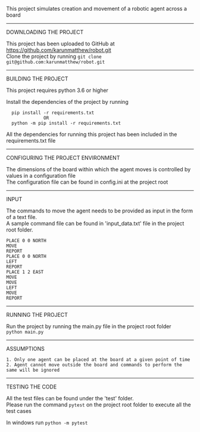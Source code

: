 

This project simulates creation and movement of a robotic agent across a board <br/>

-----------------------
DOWNLOADING THE PROJECT

This project has been uploaded to GitHub at https://github.com/karunmatthew/robot.git <br/>
Clone the project by running ```git clone git@github.com:karunmatthew/robot.git``` <br/>

--------------------
BUILDING THE PROJECT

This project requires python 3.6 or higher

Install the dependencies of the project by running 
```
  pip install -r requirements.txt
              OR
  python -m pip install -r requirements.txt
``` 
All the dependencies for running this project has been included in the requirements.txt file <br/>

-----------------------------------
CONFIGURING THE PROJECT ENVIRONMENT

The dimensions of the board within which the agent moves is controlled by values in a configuration file <br/>
The configuration file can be found in config.ini at the project root


-----
INPUT

The commands to move the agent needs to be provided as input in the form of a text file. <br/>
A sample command file can be found in 'input_data.txt' file in the project root folder. <br/>
```
PLACE 0 0 NORTH
MOVE
REPORT
PLACE 0 0 NORTH
LEFT
REPORT
PLACE 1 2 EAST
MOVE
MOVE
LEFT
MOVE
REPORT
```

-------------------
RUNNING THE PROJECT

Run the project by running the main.py file in the project root folder <br/>
``` python main.py ```


-----------
ASSUMPTIONS
```
1. Only one agent can be placed at the board at a given point of time
2. Agent cannot move outside the board and commands to perform the same will be ignored
```

----------------
TESTING THE CODE

All the test files can be found under the 'test' folder. <br/>
Please run the command ```pytest``` on the project root folder to execute all the test cases <br/>

In windows run  ```python -m pytest```
